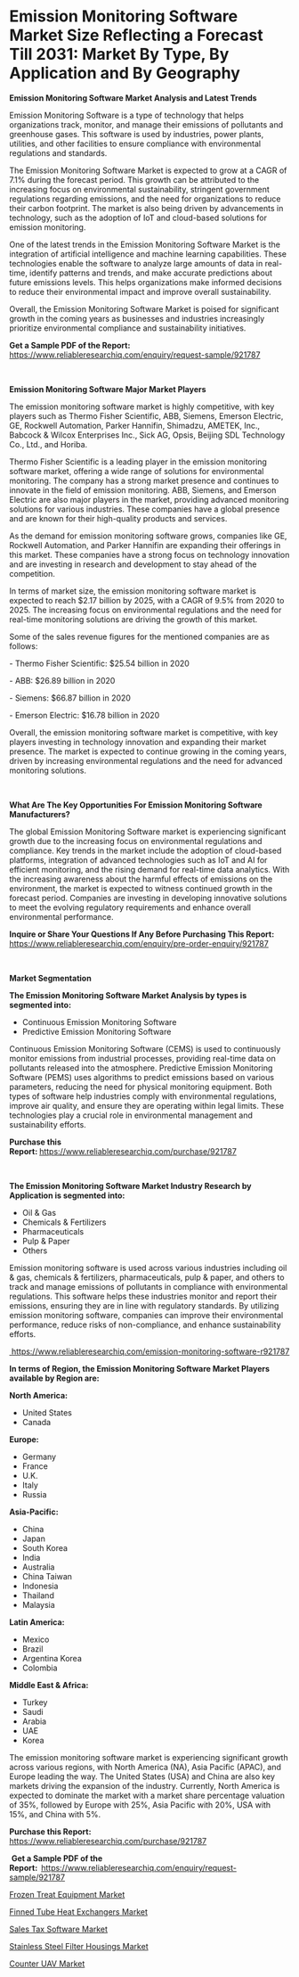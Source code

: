 <p><h1>Emission Monitoring Software Market Size Reflecting a Forecast Till 2031: Market By Type, By Application and By Geography</h1></p><p><strong>Emission Monitoring Software Market Analysis and Latest Trends</strong></p>
<p><p>Emission Monitoring Software is a type of technology that helps organizations track, monitor, and manage their emissions of pollutants and greenhouse gases. This software is used by industries, power plants, utilities, and other facilities to ensure compliance with environmental regulations and standards.</p><p>The Emission Monitoring Software Market is expected to grow at a CAGR of 7.1% during the forecast period. This growth can be attributed to the increasing focus on environmental sustainability, stringent government regulations regarding emissions, and the need for organizations to reduce their carbon footprint. The market is also being driven by advancements in technology, such as the adoption of IoT and cloud-based solutions for emission monitoring.</p><p>One of the latest trends in the Emission Monitoring Software Market is the integration of artificial intelligence and machine learning capabilities. These technologies enable the software to analyze large amounts of data in real-time, identify patterns and trends, and make accurate predictions about future emissions levels. This helps organizations make informed decisions to reduce their environmental impact and improve overall sustainability.</p><p>Overall, the Emission Monitoring Software Market is poised for significant growth in the coming years as businesses and industries increasingly prioritize environmental compliance and sustainability initiatives.</p></p>
<p><strong>Get a Sample PDF of the Report:&nbsp;</strong> <a href="https://www.reliableresearchiq.com/enquiry/request-sample/921787">https://www.reliableresearchiq.com/enquiry/request-sample/921787</a></p>
<p>&nbsp;</p>
<p><strong>Emission Monitoring Software Major Market Players</strong></p>
<p><p>The emission monitoring software market is highly competitive, with key players such as Thermo Fisher Scientific, ABB, Siemens, Emerson Electric, GE, Rockwell Automation, Parker Hannifin, Shimadzu, AMETEK, Inc., Babcock & Wilcox Enterprises Inc., Sick AG, Opsis, Beijing SDL Technology Co., Ltd., and Horiba.</p><p>Thermo Fisher Scientific is a leading player in the emission monitoring software market, offering a wide range of solutions for environmental monitoring. The company has a strong market presence and continues to innovate in the field of emission monitoring. ABB, Siemens, and Emerson Electric are also major players in the market, providing advanced monitoring solutions for various industries. These companies have a global presence and are known for their high-quality products and services.</p><p>As the demand for emission monitoring software grows, companies like GE, Rockwell Automation, and Parker Hannifin are expanding their offerings in this market. These companies have a strong focus on technology innovation and are investing in research and development to stay ahead of the competition.</p><p>In terms of market size, the emission monitoring software market is expected to reach $2.17 billion by 2025, with a CAGR of 9.5% from 2020 to 2025. The increasing focus on environmental regulations and the need for real-time monitoring solutions are driving the growth of this market.</p><p>Some of the sales revenue figures for the mentioned companies are as follows:</p><p>- Thermo Fisher Scientific: $25.54 billion in 2020</p><p>- ABB: $26.89 billion in 2020</p><p>- Siemens: $66.87 billion in 2020</p><p>- Emerson Electric: $16.78 billion in 2020</p><p>Overall, the emission monitoring software market is competitive, with key players investing in technology innovation and expanding their market presence. The market is expected to continue growing in the coming years, driven by increasing environmental regulations and the need for advanced monitoring solutions.</p></p>
<p>&nbsp;</p>
<p><strong>What Are The Key Opportunities For Emission Monitoring Software Manufacturers?</strong></p>
<p><p>The global Emission Monitoring Software market is experiencing significant growth due to the increasing focus on environmental regulations and compliance. Key trends in the market include the adoption of cloud-based platforms, integration of advanced technologies such as IoT and AI for efficient monitoring, and the rising demand for real-time data analytics. With the increasing awareness about the harmful effects of emissions on the environment, the market is expected to witness continued growth in the forecast period. Companies are investing in developing innovative solutions to meet the evolving regulatory requirements and enhance overall environmental performance.</p></p>
<p><strong>Inquire or Share Your Questions If Any Before Purchasing This Report:</strong> <a href="https://www.reliableresearchiq.com/enquiry/pre-order-enquiry/921787">https://www.reliableresearchiq.com/enquiry/pre-order-enquiry/921787</a></p>
<p>&nbsp;</p>
<p><strong>Market Segmentation</strong></p>
<p><strong>The Emission Monitoring Software Market Analysis by types is segmented into:</strong></p>
<p><ul><li>Continuous Emission Monitoring Software</li><li>Predictive Emission Monitoring Software</li></ul></p>
<p><p>Continuous Emission Monitoring Software (CEMS) is used to continuously monitor emissions from industrial processes, providing real-time data on pollutants released into the atmosphere. Predictive Emission Monitoring Software (PEMS) uses algorithms to predict emissions based on various parameters, reducing the need for physical monitoring equipment. Both types of software help industries comply with environmental regulations, improve air quality, and ensure they are operating within legal limits. These technologies play a crucial role in environmental management and sustainability efforts.</p></p>
<p><strong>Purchase this Report:&nbsp;</strong><a href="https://www.reliableresearchiq.com/purchase/921787">https://www.reliableresearchiq.com/purchase/921787</a></p>
<p>&nbsp;</p>
<p><strong>The Emission Monitoring Software Market Industry Research by Application is segmented into:</strong></p>
<p><ul><li>Oil & Gas</li><li>Chemicals & Fertilizers</li><li>Pharmaceuticals</li><li>Pulp & Paper</li><li>Others</li></ul></p>
<p><p>Emission monitoring software is used across various industries including oil & gas, chemicals & fertilizers, pharmaceuticals, pulp & paper, and others to track and manage emissions of pollutants in compliance with environmental regulations. This software helps these industries monitor and report their emissions, ensuring they are in line with regulatory standards. By utilizing emission monitoring software, companies can improve their environmental performance, reduce risks of non-compliance, and enhance sustainability efforts.</p></p>
<p><a href="https://www.reliableresearchiq.com/emission-monitoring-software-r921787">&nbsp;https://www.reliableresearchiq.com/emission-monitoring-software-r921787</a></p>
<p><strong>In terms of Region, the Emission Monitoring Software Market Players available by Region are:</strong></p>
<p>
    <p> <strong> North America: </strong>
        <ul>
            <li>United States</li>
            <li>Canada</li>
        </ul>
        </p> 
    <p> <strong> Europe: </strong>
        <ul>
            <li>Germany</li>
            <li>France</li>
            <li>U.K.</li>
            <li>Italy</li>
            <li>Russia</li>
        </ul>
        </p> 
    <p> <strong> Asia-Pacific: </strong>
        <ul>
            <li>China</li>
            <li>Japan</li>
            <li>South Korea</li>
            <li>India</li>
            <li>Australia</li>
            <li>China Taiwan</li>
            <li>Indonesia</li>
            <li>Thailand</li>
            <li>Malaysia</li>
        </ul>
        </p> 
    <p> <strong> Latin America: </strong>
        <ul>
            <li>Mexico</li>
            <li>Brazil</li>
            <li>Argentina Korea</li>
            <li>Colombia</li>
        </ul>
        </p> 
    <p> <strong> Middle East & Africa: </strong>
        <ul>
            <li>Turkey</li>
            <li>Saudi</li>
            <li>Arabia</li>
            <li>UAE</li>
            <li>Korea</li>
        </ul>
    </p>
    </p>
<p><p>The emission monitoring software market is experiencing significant growth across various regions, with North America (NA), Asia Pacific (APAC), and Europe leading the way. The United States (USA) and China are also key markets driving the expansion of the industry. Currently, North America is expected to dominate the market with a market share percentage valuation of 35%, followed by Europe with 25%, Asia Pacific with 20%, USA with 15%, and China with 5%.</p></p>
<p><strong>Purchase this Report: </strong><a href="https://www.reliableresearchiq.com/purchase/921787">https://www.reliableresearchiq.com/purchase/921787</a></p>
<p>&nbsp;<strong>Get a Sample PDF of the Report:&nbsp;&nbsp;</strong><a href="https://www.reliableresearchiq.com/enquiry/request-sample/921787">https://www.reliableresearchiq.com/enquiry/request-sample/921787</a></p>
<p><strong></strong></p>
<p><p><a href="https://medium.com/@rosslarkin2012/global-frozen-treat-equipment-market-focus-on-application-end-use-industry-type-equipment-and-3f495a713884">Frozen Treat Equipment Market</a></p><p><a href="https://medium.com/@jewelmohr42/finned-tube-heat-exchangers-market-a-global-and-regional-analysis-focus-on-end-user-product-9be231e49828">Finned Tube Heat Exchangers Market</a></p><p><a href="https://github.com/julyju69/Market-Research-Report-List-4/blob/main/sales-tax-software-market.md">Sales Tax Software Market</a></p><p><a href="https://medium.com/@gwendolynbruen/emerging-trends-in-stainless-steel-filter-housings-market-global-outlook-and-future-prospects-from-b058412ec577">Stainless Steel Filter Housings Market</a></p><p><a href="https://github.com/gdfhhhj/Market-Research-Report-List-6/blob/main/counter-uav-market.md">Counter UAV Market</a></p></p>